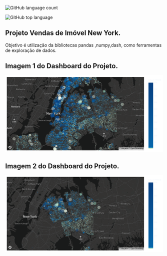 ![GitHub language count](https://img.shields.io/github/languages/count/jeffersonASilva/PIB_percapita_mundial)

![GitHub top language](https://img.shields.io/github/languages/top/jeffersonASIlva/PIB_percapita_mundial)

## Projeto Vendas de Imóvel New York.

Objetivo é utilização da bibliotecas pandas ,numpy,dash, como ferramentas de exploração de dados.

## Imagem 1 do Dashboard do Projeto.

<img src="https://github.com/jeffersonAsilva/vendas_new_york/blob/main/img1.png">

## Imagem 2 do Dashboard do Projeto.

<img src="https://github.com/jeffersonAsilva/vendas_new_york/blob/main/img2.png">
